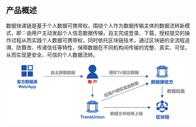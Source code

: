 ## 产品概述
数据快递链是基于个人数据可携带权，围绕个人作为数据传输主体的数据流转新模式，即：由用户主动发起个人信息数据传输，自主完成登录、下载、授权提交的操作过程从而实践个人数据可携带权，同时依托区块链技术，通过区块链的全流程追溯、防篡改、传递信任等特性，保障数据在不同机构间传输的完整、真实、可信，从而实现更安全、可信的个人数据流转。


![流程图](./1-1.png)